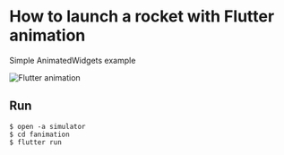 # How to launch a rocket with Flutter animation

Simple AnimatedWidgets example

![Flutter animation](https://media.giphy.com/media/TFwQjNabr5t1M8P3t1/giphy.gif)

## Run
```
$ open -a simulator
$ cd fanimation
$ flutter run
```



